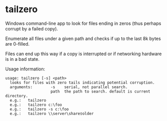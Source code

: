 # tailzero
Windows command-line app to look for files ending in zeros (thus perhaps corrupt by a failed copy).

Enumerate all files under a given path and checks if up to the last 8k bytes are 0-filled.

Files can end up this way if a copy is interrupted or if networking hardware is in a bad state.

Usage information:

    usage: tailzero [-s] <path>
      looks for files with zero tails indicating potential corruption.
      arguments:        -s    serial, not parallel search.
                        path  the path to search. default is current directory.
      e.g.:   tailzero
      e.g.:   tailzero c:\foo
      e.g.:   tailzero -s c:\foo
      e.g.:   tailzero \\server\share♀older

